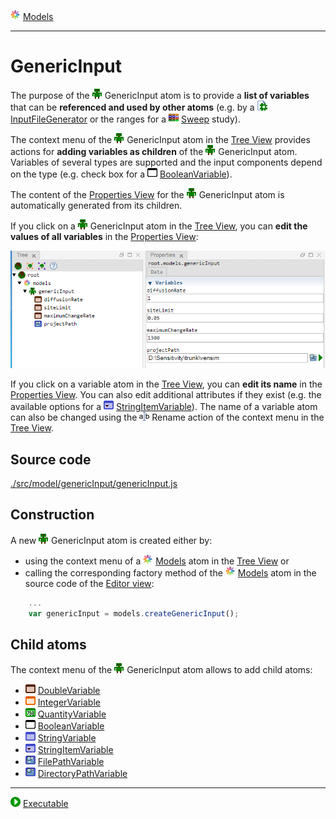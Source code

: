 ![](../../../../icons/models.png) [Models](../models.md)

----

# GenericInput

The purpose of the ![](../../../../icons/genericInput.png) GenericInput atom is to provide a **list of variables** that can be **referenced and used by other atoms** (e.g. by a ![](../../../../icons/inputFile.png) [InputFileGenerator](../../model/inputFileGenerator/inputFileGenerator.md) or the ranges for a ![](../../../../icons/sweep.png) [Sweep](../../study/sweep/sweep.md) study). 

The context menu of the ![](../../../../icons/genericInput.png) GenericInput atom in the [Tree View](../../../views/treeView.md) provides actions for **adding variables as children** of the ![](../../../../icons/genericInput.png) GenericInput atom. Variables of several types are supported and the input components depend on the type (e.g. check box for a ![](../../../../icons/booleanVariable.png) [BooleanVariable](../../variable/field/booleanVariable.md)).

The content of the [Properties View](../../../views/propertiesView.md) for the ![](../../../../icons/genericInput.png) GenericInput atom is automatically generated from its children. 

If you click on a ![](../../../../icons/genericInput.png) GenericInput atom in the [Tree View](../../../views/treeView.md), you can **edit the values of all variables** in the [Properties View](../../../views/propertiesView.md): 

![](../../../images/generic_input.png)

If you click on a variable atom in the [Tree View](../../../views/treeView.md), you can **edit its name** in the [Properties View](../../../views/propertiesView.md). You can also edit additional attributes if they exist (e.g. the available options for a ![](../../../../icons/stringItemVariable.png) [StringItemVariable](../../variable/field/stringItemVariable.md)). The name of a variable atom can also be changed using the ![](../../../../icons/rename.png) Rename action of the context menu in the [Tree View](../../../views/treeView.md).

## Source code

[./src/model/genericInput/genericInput.js](../../../../src/model/genericInput/genericInput.js)
		
## Construction
		
A new ![](../../../../icons/genericInput.png) GenericInput atom is created either by: 

* using the context menu of a ![](../../../../icons/models.png) [Models](../models.md) atom in the [Tree View](../../../views/treeView.md) or
* calling the corresponding factory method of the ![](../../../../icons/models.png) [Models](../models.md) atom in the source code of the [Editor view](../../../views/editorView.md):

```javascript
    ...
    var genericInput = models.createGenericInput();	     
```

## Child atoms
		
The context menu of the ![](../../../../icons/genericInput.png) GenericInput atom allows to add child atoms: 

* ![](../../../../icons/doubleVariable.png) [DoubleVariable](../../variable/field/doubleVariable.md)
* ![](../../../../icons/integerVariable.png) [IntegerVariable](../../variable/field/integerVariable.md)
* ![](../../../../icons/quantityVariable.png) [QuantityVariable](../../variable/field/quantityVariable.md)
* ![](../../../../icons/booleanVariable.png) [BooleanVariable](../../variable/field/booleanVariable.md)
* ![](../../../../icons/stringVariable.png) [StringVariable](../../variable/field/stringVariable.md)
* ![](../../../../icons/stringItemVariable.png) [StringItemVariable](../../variable/field/stringItemVariable.md)
* ![](../../../../icons/filePathVariable.png) [FilePathVariable](../../variable/field/filePathVariable.md)
* ![](../../../../icons/directoryPathVariable.png) [DirectoryPathVariable](../../variable/field/directoryPathVariable.md)

----

![](../../../../icons/run.png) [Executable](../executable/executable.md)

